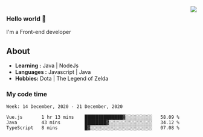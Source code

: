 <img align='right' src="https://github-readme-stats.vercel.app/api?username=jumodada&show_icons=true&theme=vue">

### Hello world 👋

I'm a Front-end developer 
    
## About
-  **Learning :** Java | NodeJs
-  **Languages :** Javascript | Java
-  **Hobbies:** Dota | The Legend of Zelda

### My code time

<!--START_SECTION:waka-->
```text
Week: 14 December, 2020 - 21 December, 2020

Vue.js       1 hr 13 mins    ██████████████▓░░░░░░░░░░   58.09 % 
Java         43 mins         ████████▓░░░░░░░░░░░░░░░░   34.12 % 
TypeScript   8 mins          █▓░░░░░░░░░░░░░░░░░░░░░░░   07.08 % 
```
<!--END_SECTION:waka-->

